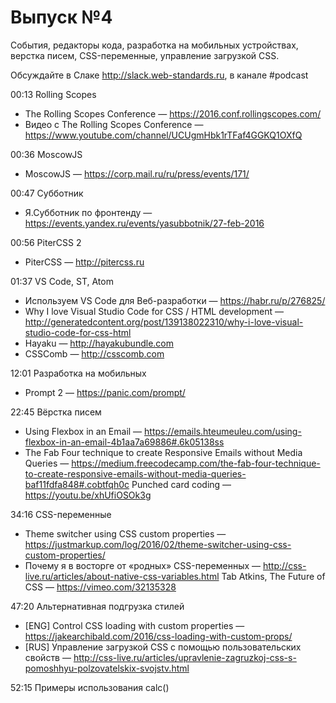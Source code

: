 # Выпуск №4

События, редакторы кода, разработка на мобильных устройствах, верстка писем, CSS-переменные, управление загрузкой CSS.

Обсуждайте в Слаке http://slack.web-standards.ru, в канале #​podcast

00:13 Rolling Scopes

- The Rolling Scopes Conference — https://2016.conf.rollingscopes.com/
- Видео с The Rolling Scopes Conference — https://www.youtube.com/channel/UCUgmHbk1rTFaf4GGKQ1OXfQ

00:36 MoscowJS

- MoscowJS — https://corp.mail.ru/ru/press/events/171/

00:47 Субботник

- Я.Субботник по фронтенду — https://events.yandex.ru/events/yasubbotnik/27-feb-2016

00:56 PiterCSS 2

- PiterCSS — http://pitercss.ru

01:37 VS Code, ST, Atom

- Используем VS Code для Веб-разработки — https://habr.ru/p/276825/
- Why I love Visual Studio Code for CSS / HTML development — http://generatedcontent.org/post/139138022310/why-i-love-visual-studio-code-for-css-html
- Hayaku — http://hayakubundle.com
- CSSComb — http://csscomb.com

12:01 Разработка на мобильных

- Prompt 2 — https://panic.com/prompt/

22:45 Вёрстка писем

- Using Flexbox in an Email — https://emails.hteumeuleu.com/using-flexbox-in-an-email-4b1aa7a69886#.6k05138ss
- The Fab Four technique to create Responsive Emails without Media Queries — https://medium.freecodecamp.com/the-fab-four-technique-to-create-responsive-emails-without-media-queries-baf11fdfa848#.cobtfqh0c
Punched card coding — https://youtu.be/xhUfiOSOk3g

34:16 CSS-переменные

- Theme switcher using CSS custom properties — https://justmarkup.com/log/2016/02/theme-switcher-using-css-custom-properties/
- Почему я в восторге от «родных» CSS-переменных — http://css-live.ru/articles/about-native-css-variables.html
Tab Atkins, The Future of CSS — https://vimeo.com/32135328

47:20 Альтернативная подгрузка стилей

- [ENG] Control CSS loading with custom properties — https://jakearchibald.com/2016/css-loading-with-custom-props/
- [RUS] Управление загрузкой CSS с помощью пользовательских свойств — http://css-live.ru/articles/upravlenie-zagruzkoj-css-s-pomoshhyu-polzovatelskix-svojstv.html

52:15 Примеры использования calc()
